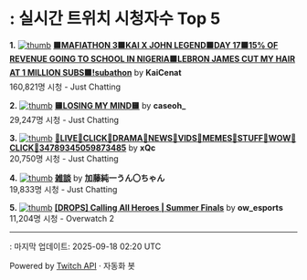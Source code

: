 # : 실시간 트위치 시청자수 Top 5

**1.** [![thumb](https://static-cdn.jtvnw.net/previews-ttv/live_user_kaicenat-320x180.jpg)](https://twitch.tv/KaiCenat)
**[🟪MAFIATHON 3🟪KAI X JOHN LEGEND🟪DAY 17🟪15% OF REVENUE GOING TO SCHOOL IN NIGERIA🟪LEBRON JAMES CUT MY HAIR AT 1 MILLION SUBS🟪!subathon](https://twitch.tv/KaiCenat)** by **KaiCenat**<br>160,821명 시청  - Just Chatting

**2.** [![thumb](https://static-cdn.jtvnw.net/previews-ttv/live_user_caseoh_-320x180.jpg)](https://twitch.tv/caseoh_)
**[🟨LOSING MY MIND🟨](https://twitch.tv/caseoh_)** by **caseoh_**<br>29,247명 시청  - Just Chatting

**3.** [![thumb](https://static-cdn.jtvnw.net/previews-ttv/live_user_xqc-320x180.jpg)](https://twitch.tv/xQc)
**[🤠LIVE🤠CLICK🤠DRAMA🤠NEWS🤠VIDS🤠MEMES🤠STUFF🤠WOW🤠CLICK🤠34789345059873485](https://twitch.tv/xQc)** by **xQc**<br>20,750명 시청  - Just Chatting

**4.** [![thumb](https://static-cdn.jtvnw.net/previews-ttv/live_user_kato_junichi0817-320x180.jpg)](https://twitch.tv/加藤純一うん〇ちゃん)
**[雑談](https://twitch.tv/加藤純一うん〇ちゃん)** by **加藤純一うん〇ちゃん**<br>19,833명 시청  - Just Chatting

**5.** [![thumb](https://static-cdn.jtvnw.net/previews-ttv/live_user_ow_esports-320x180.jpg)](https://twitch.tv/ow_esports)
**[[DROPS] Calling All Heroes | Summer Finals](https://twitch.tv/ow_esports)** by **ow_esports**<br>11,204명 시청  - Overwatch 2


---
: 마지막 업데이트: 2025-09-18 02:20 UTC

Powered by [Twitch API](https://dev.twitch.tv/docs/api/reference) · 자동화 봇